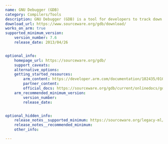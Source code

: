 ```yaml
---
name: GNU Debugger (GDB)
category: Compilers/Tools
description: GNU Debugger (GDB) is a tool for developers to track down and fix issues in their code by letting them pause and examine how their programs run. It works with multiple programming languages to simplify the debugging process.
download_url: https://www.sourceware.org/gdb/download/
works_on_arm: true
supported_minimum_version:
    version_number: 7.6
    release_date: 2013/04/26


optional_info:
    homepage_url: https://sourceware.org/gdb/
    support_caveats:
    alternative_options:
    getting_started_resources:
        arm_content: https://developer.arm.com/documentation/102435/0100/Debugging-with-GDB
        partner_content:
        official_docs: https://sourceware.org/gdb/current/onlinedocs/gdb.html/Installing-GDB.html#Installing-GDB
    arm_recommended_minimum_version:
        version_number:
        release_date:


optional_hidden_info:
    release_notes__supported_minimum: https://sourceware.org/legacy-ml/gdb-announce/2013/msg00001.html
    release_notes__recommended_minimum:
    other_info:

---
```

